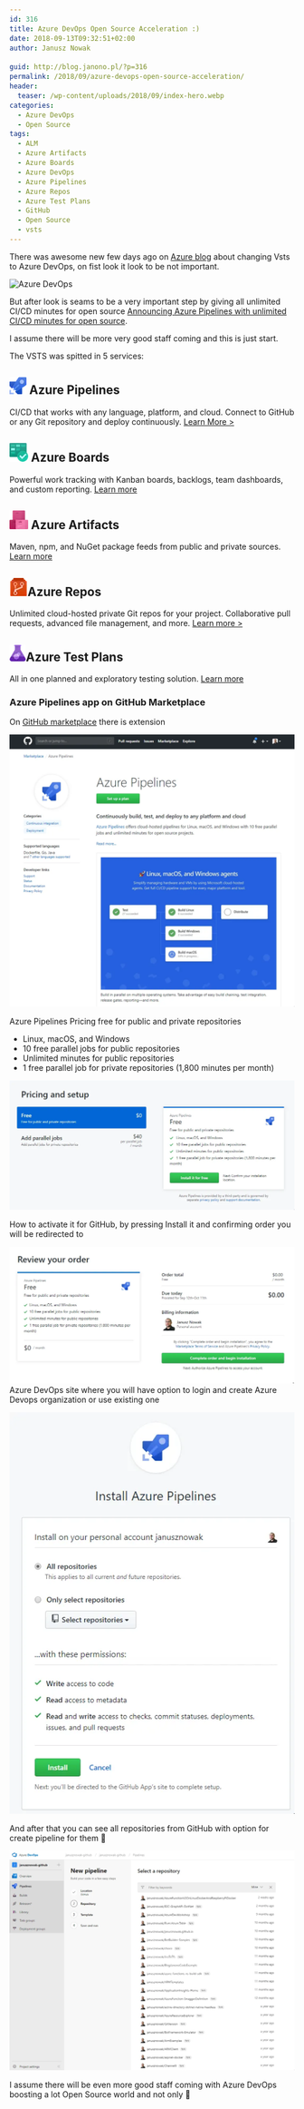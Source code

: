 ```yaml
---
id: 316
title: Azure DevOps Open Source Acceleration :)
date: 2018-09-13T09:32:51+02:00
author: Janusz Nowak

guid: http://blog.janono.pl/?p=316
permalink: /2018/09/azure-devops-open-source-acceleration/
header:
  teaser: /wp-content/uploads/2018/09/index-hero.webp
categories:
  - Azure DevOps
  - Open Source
tags:
  - ALM
  - Azure Artifacts
  - Azure Boards
  - Azure DevOps
  - Azure Pipelines
  - Azure Repos
  - Azure Test Plans
  - GitHub
  - Open Source
  - vsts
---
```


There was awesome new few days ago on [Azure blog](https://azure.microsoft.com/en-us/blog/introducing-azure-devops/) about changing Vsts to Azure DevOps, on fist look it look to be not important.

![Azure DevOps](/wp-content/uploads/2018/09/index-hero-300x258.webp)

But after look is seams to be a very important step by giving all unlimited CI/CD minutes for open source [Announcing Azure Pipelines with unlimited CI/CD minutes for open source](https://azure.microsoft.com/en-us/blog/announcing-azure-pipelines-with-unlimited-ci-cd-minutes-for-open-source/).

I assume there will be more very good staff coming and this is just start.

The VSTS was spitted in 5 services:

## ![Azure-Pipelines](/wp-content/uploads/2018/09/Azure-Pipelines.webp) Azure Pipelines

CI/CD that works with any language, platform, and cloud. Connect to GitHub or any Git repository and deploy continuously. [Learn More >](https://azure.microsoft.com/services/devops/pipelines/)

## ![Azure Boards](/wp-content/uploads/2018/09/Azure-Boards.webp) Azure Boards

Powerful work tracking with Kanban boards, backlogs, team dashboards, and custom reporting. [Learn more](https://azure.microsoft.com/services/devops/boards/)

## ![Azure Artifacts](/wp-content/uploads/2018/09/Azure-Artifacts.webp) Azure Artifacts

Maven, npm, and NuGet package feeds from public and private sources. [Learn more](https://azure.microsoft.com/services/devops/artifacts/)

## ![Azure Repos](/wp-content/uploads/2018/09/Azure-Repos.webp)Azure Repos

Unlimited cloud-hosted private Git repos for your project. Collaborative pull requests, advanced file management, and more. [Learn more >](https://azure.microsoft.com/services/devops/repos/)

## ![Azure Test Plans](/wp-content/uploads/2018/09/Azure-Test-Plans.webp)Azure Test Plans

All in one planned and exploratory testing solution. [Learn more](https://azure.microsoft.com/services/devops/test-plans/)

### **Azure Pipelines app on GitHub Marketplace**

On [GitHub marketplace](https://github.com/marketplace/azure-pipelines) there is extension

![GitHub MarketplacePermalink](/wp-content/uploads/2018/09/2018-09-13-08_05_51-Window.webp)

Azure Pipelines Pricing free for public and private repositories

- Linux, macOS, and Windows
- 10 free parallel jobs for public repositories
- Unlimited minutes for public repositories
- 1 free parallel job for private repositories (1,800 minutes per month)

![Pricing and setup](/wp-content/uploads/2018/09/2018-09-13-08_06_04-Window.webp)

How to activate it for GitHub, by pressing Install it and confirming order you will be redirected to

![How to activate it for GitHub](/wp-content/uploads/2018/09/2018-09-13-08_06_19-Window.webp)
Azure DevOps site where you will have option to login and create Azure Devops organization or use existing one

![](/wp-content/uploads/2018/09/2018-09-13-08_06_55-Window.webp)

And after that you can see all repositories from GitHub with option for create pipeline for them 🙂

![](/wp-content/uploads/2018/09/2018-09-13-08_10_06-Window.webp)

I assume there will be even more good staff coming with Azure DevOps boosting a lot Open Source world and not only 🙂
